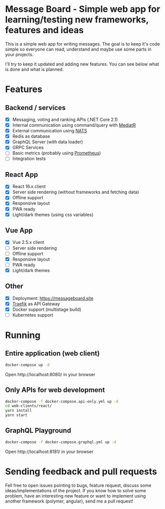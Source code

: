 # Message Board - Simple web app for learning/testing new frameworks, features and ideas

This is a simple web app for writing messages.
The goal is to keep it's code simple so everyone can read, understand and maybe use some parts in your projects.

I'll try to keep it updated and adding new features.
You can see below what is done and what is planned.

# Features
## Backend / services
- [x] Messaging, voting and ranking APIs (.NET Core 2.1)
- [x] Internal communication using command/query with [MediatR](https://github.com/jbogard/MediatR)
- [x] External communication using [NATS](https://nats.io/)
- [x] Redis as database
- [x] GraphQL Server (with data loader)
- [x] GRPC Services
- [ ] Basic metrics (probably using [Prometheus](https://prometheus.io/))
- [ ] Integration tests

## React App
- [x] React 16.x client
- [x] Server side rendering (without frameworks and fetching data)
- [x] Offline support
- [x] Responsive layout
- [x] PWA ready
- [x] Light/dark themes (using css variables)

## Vue App
- [x] Vue 2.5.x client
- [ ] Server side rendering
- [ ] Offline support
- [x] Responsive layout
- [ ] PWA ready
- [x] Light/dark themes

## Other
- [x] Deployment: https://messageboard.site
- [x] [Traefik](https://traefik.io/) as API Gateway
- [x] Docker support (multistage build)
- [ ] Kubernetes support

# Running
## Entire application (web client)
```bash
docker-compose up -d
```

Open http://localhost:8080/ in your browser

## Only APIs for web development
```bash
docker-compose -f docker-compose.api-only.yml up -d
cd web-clients/react/
yarn install
yarn start
```

## GraphQL Playground
```bash
docker-compose -f docker-compose.graphql.yml up -d
```

Open http://localhost:8181/ in your browser

# Sending feedback and pull requests
Fell free to open issues pointing to bugs, feature request, discuss some ideas/implementations of the project.
If you know how to solve some problem, have an interesting new feature or want to implement using another framework (polymer, angular), send me a pull request!
